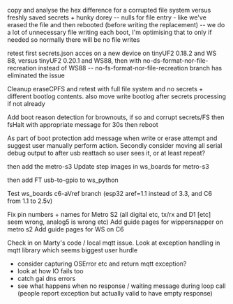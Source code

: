copy and analyse the hex difference for a corrupted file system versus freshly saved secrets + hunky dorey
-- nulls for file entry - like we've erased the file and then rebooted (before writing the replacement)
-- we do a lot of unnecessary file writing each boot, I'm optimising that to only if needed so normally there will be no file writes

retest first secrets.json acces on a new device on tinyUF2 0.18.2 and WS 88, versus tinyUF2 0.20.1 and WS88, then with no-ds-format-nor-file-recreation instead of WS88
-- no-fs-format-nor-file-recreation branch has eliminated the issue

Cleanup eraseCPFS and retest with full file system and no secrets + different bootlog contents. also move write bootlog after secrets processing if not already

Add boot reason detection for brownouts, if so and corrupt secrets/FS then fsHalt with appropriate message for 30s then reboot

As part of boot protection add message when write or erase attempt and suggest user manually perform action.
 Secondly consider moving all serial debug output to after usb reattach so user sees it, or at least repeat?


then add the metro-s3
Update step images in ws_boards for metro-s3

then add FT usb-to-gpio to ws_python


Test ws_boards c6-aVref branch (esp32 aref=1.1 instead of 3.3, and C6 from 1.1 to 2.5v)

Fix pin numbers + names for Metro S2 (all digital etc, tx/rx and D1 [etc] seem wrong, analog5 is wrong etc)
Add guide pages for wippersnapper on metro s2
Add guide pages for WS on C6

Check in on Marty's code / local mqtt issue.
Look at exception handling in mqtt library which seems biggest user hurdle
- consider capturing OSError etc and return mqtt exception?
- look at how IO fails too
- catch gai dns errors
- see what happens when no response / waiting message during loop call (people report exception but actually valid to have empty response)